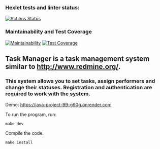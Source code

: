 ### Hexlet tests and linter status:
[![Actions Status](https://github.com/funnyDevGirl/java-project-99/actions/workflows/hexlet-check.yml/badge.svg)](https://github.com/funnyDevGirl/java-project-99/actions)

### Maintainability and Test Coverage
[![Maintainability](https://api.codeclimate.com/v1/badges/a28e0093a0c62b70a236/maintainability)](https://codeclimate.com/github/funnyDevGirl/java-project-99/maintainability)
[![Test Coverage](https://api.codeclimate.com/v1/badges/a28e0093a0c62b70a236/test_coverage)](https://codeclimate.com/github/funnyDevGirl/java-project-99/test_coverage)

## Task Manager is a task management system similar to http://www.redmine.org/.
### This system allows you to set tasks, assign performers and change their statuses. Registration and authentication are required to work with the system.

Demo: https://java-project-99-g90g.onrender.com

To run the program, run:

```make dev```

Compile the code:

```make install```